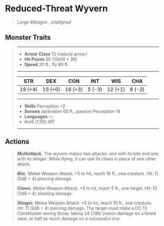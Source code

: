 # Reduced-Threat Wyvern
>*Large #dragon , unaligned*
## Monster Traits
>___
>- **Armor Class** 13 (natural armor)
>- **Hit Points** 55 (13d10 + 39)
>- **Speed** 20 ft., fly 80 ft.
>___
>|STR|DEX|CON|INT|WIS|CHA|
>|:---:|:---:|:---:|:---:|:---:|:---:|
>|19 (+4)|10 (+0)|16 (+3)|5 (-3)|12 (+1)|6 (-2)|
>___
>- **Skills** Perception +2
>- **Senses** darkvision 60 ft., passive Perception 14
>- **Languages** —
>- #cr6 (1,150 XP)
>___
## Actions
>***Multiattack.*** The wyvern makes two attacks: one with its bite and one with its stinger. While flying, it can use its claws in place of one other attack.  
>
>***Bite.*** Melee Weapon Attack: +5 to hit, reach 10 ft., one creature. Hit: 11 (2d6 + 4) piercing damage.  
>
>***Claws.*** Melee Weapon Attack: +5 to hit, reach 5 ft., one target. Hit: 13 (2d8 + 4) slashing damage.  
>
>***Stinger.*** Melee Weapon Attack: +5 to hit, reach 10 ft., one creature. Hit: 11 (2d6 + 4) piercing damage. The target must make a DC 13 Constitution saving throw, taking 24 (7d6) poison damage on a failed save, or half as much damage on a successful one.